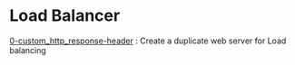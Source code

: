 # Load Balancer
[0-custom_http_response-header](0-custom_http_response-header) : Create a duplicate web server for Load balancing <br/>
